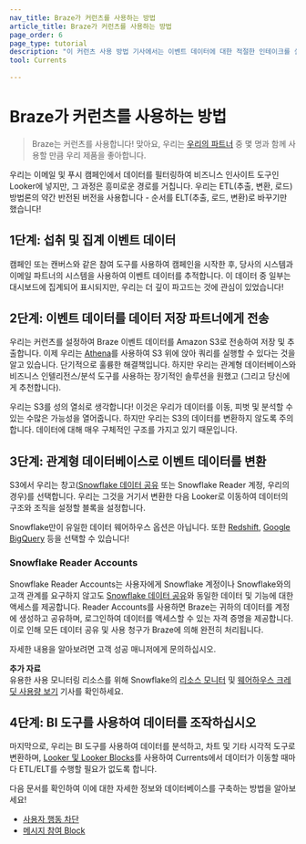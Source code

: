 ```yaml
---
nav_title: Braze가 커런츠를 사용하는 방법
article_title: Braze가 커런츠를 사용하는 방법
page_order: 6
page_type: tutorial
description: "이 커런츠 사용 방법 기사에서는 이벤트 데이터에 대한 적절한 인테이크를 설정하는 기본 프로세스와 이를 데이터베이스 및 BI 도구로 이동하는 방법을 안내합니다."
tool: Currents
 
---
```


# Braze가 커런츠를 사용하는 방법

> Braze는 커런츠를 사용합니다! 맞아요, 우리는 [우리의 파트너]({{site.baseurl}}/user_guide/data_and_analytics/braze_currents/available_partners/) 중 몇 명과 함께 사용할 만큼 우리 제품을 좋아합니다.

우리는 이메일 및 푸시 캠페인에서 데이터를 필터링하여 비즈니스 인사이트 도구인 Looker에 넣지만, 그 과정은 흥미로운 경로를 거칩니다. 우리는 ETL(추출, 변환, 로드) 방법론의 약간 반전된 버전을 사용합니다 - 순서를 ELT(추출, 로드, 변환)로 바꾸기만 했습니다!

## 1단계: 섭취 및 집계 이벤트 데이터

캠페인 또는 캔버스와 같은 참여 도구를 사용하여 캠페인을 시작한 후, 당사의 시스템과 이메일 파트너의 시스템을 사용하여 이벤트 데이터를 추적합니다. 이 데이터 중 일부는 대시보드에 집계되어 표시되지만, 우리는 더 깊이 파고드는 것에 관심이 있었습니다!

## 2단계: 이벤트 데이터를 데이터 저장 파트너에게 전송

우리는 커런츠를 설정하여 Braze 이벤트 데이터를 Amazon S3로 전송하여 저장 및 추출합니다. 이제 우리는 [Athena][2]를 사용하여 S3 위에 앉아 쿼리를 실행할 수 있다는 것을 알고 있습니다. 단기적으로 훌륭한 해결책입니다. 하지만 우리는 관계형 데이터베이스와 비즈니스 인텔리전스/분석 도구를 사용하는 장기적인 솔루션을 원했고 (그리고 당신에게 추천합니다).

우리는 S3를 성의 열쇠로 생각합니다! 이것은 우리가 데이터를 이동, 피벗 및 분석할 수 있는 수많은 가능성을 열어줍니다. 하지만 우리는 S3의 데이터를 변환하지 않도록 주의합니다. 데이터에 대해 매우 구체적인 구조를 가지고 있기 때문입니다.

## 3단계: 관계형 데이터베이스로 이벤트 데이터를 변환

S3에서 우리는 창고([Snowflake 데이터 공유](https://www.snowflake.com/try-the-data-warehouse-built-for-the-cloud/?&utm_medium=search&utm_source=adwords&utm_campaign=NA%20-%20Branded&utm_adgroup=NA%20-%20Branded%20Snowflake%20-%20Data&utm_term=%2Bsnowflake%20%2Bdata&utm_region=NA&gclid=EAIaIQobChMI0vLv6uDA3gIVEFqGCh3aiwMzEAAYASAAEgI72fD_BwE) 또는 Snowflake Reader 계정, 우리의 경우)를 선택합니다. 우리는 그것을 거기서 변환한 다음 Looker로 이동하여 데이터의 구조와 조직을 설정할 블록을 설정합니다.

Snowflake만이 유일한 데이터 웨어하우스 옵션은 아닙니다. 또한 [Redshift](https://aws.amazon.com/redshift/), [Google BigQuery](https://cloud.google.com/bigquery/?utm_source=google&utm_medium=cpc&utm_campaign=na-US-all-en-dr-bkws-all-all-trial-p-dr-1003905&utm_content=text-ad-none-any-DEV_c-CRE_288551384566-ADGP_Hybrid+%7C+AW+SEM+%7C+BKWS+%7C+US+%7C+en+%7C+PHR+~+Big+Data+~+BigQuery+~+google+bigquery-KWID_43700035823403663-kwd-300487425311&utm_term=KW_google%20bigquery-ST_google+bigquery&gclid=EAIaIQobChMIl9OK8uHA3gIVyVmGCh1lFgB-EAAYASAAEgIfWfD_BwE) 등을 선택할 수 있습니다!

### Snowflake Reader Accounts

Snowflake Reader Accounts는 사용자에게 Snowflake 계정이나 Snowflake와의 고객 관계를 요구하지 않고도 [Snowflake 데이터 공유]({{site.baseurl}}/partners/snowflake/)와 동일한 데이터 및 기능에 대한 액세스를 제공합니다. Reader Accounts를 사용하면 Braze는 귀하의 데이터를 계정에 생성하고 공유하며, 로그인하여 데이터를 액세스할 수 있는 자격 증명을 제공합니다. 이로 인해 모든 데이터 공유 및 사용 청구가 Braze에 의해 완전히 처리됩니다. 

자세한 내용을 알아보려면 고객 성공 매니저에게 문의하십시오.

**추가 자료**<br>
유용한 사용 모니터링 리소스를 위해 Snowflake의 [리소스 모니터](https://docs.snowflake.com/en/user-guide/resource-monitors.html) 및 [웨어하우스 크레딧 사용량 보기](https://docs.snowflake.com/en/user-guide/credits.html#viewing-warehouse-credit-usage-for-your-account) 기사를 확인하세요.

## 4단계: BI 도구를 사용하여 데이터를 조작하십시오

마지막으로, 우리는 BI 도구를 사용하여 데이터를 분석하고, 차트 및 기타 시각적 도구로 변환하며, [Looker 및 Looker Blocks](https://www.marketplace.looker.com/)를 사용하여 Currents에서 데이터가 이동할 때마다 ETL/ELT를 수행할 필요가 없도록 합니다.

다음 문서를 확인하여 이에 대한 자세한 정보와 데이터베이스를 구축하는 방법을 알아보세요!

- [사용자 행동 차단](https://marketplace.looker.com/marketplace/detail/user-behavior-analytics-by-braze?latest&utm_campaign=7012R000000fxfC&utm_source=other&utm_medium=email&utm_content=brazedirectreferral&utm_term=braze_direct)
- [메시지 참여 Block](https://marketplace.looker.com/marketplace/detail/message-engagement-analytics-by-braze?latest&utm_campaign=7012R000000fxfC&utm_source=other&utm_medium=email&utm_content=brazedirectreferral&utm_term=braze_direct)

[2]: https://aws.amazon.com/athena/
